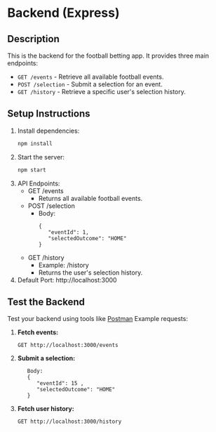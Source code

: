 # Backend (Express)

## Description
This is the backend for the football betting app. It provides three main endpoints:

- `GET /events` - Retrieve all available football events.
- `POST /selection` - Submit a selection for an event.
- `GET /history` - Retrieve a specific user's selection history.

## Setup Instructions

1. Install dependencies:
   ```bash
   npm install
   ```
2. Start the server:
    ```bash
   npm start
   ```
3. API Endpoints:
   - GET /events
      - Returns all available football events.
   - POST /selection
      - Body:
         ```
         {
            "eventId": 1,
            "selectedOutcome": "HOME"
         }
         ```
   - GET /history
      - Example: /history
      - Returns the user's selection history.
4. Default Port: http://localhost:3000

## Test the Backend

Test your backend using tools like [Postman](https://www.postman.com/) Example requests:

1. **Fetch events:**

   ```GET http://localhost:3000/events```

2. **Submit a selection:**

   ```POST http://localhost:3000/selection 
      Body:
      {
         "eventId": 15 ,  
         "selectedOutcome": "HOME"
      }
      ```

3. **Fetch user history:**

   ```GET http://localhost:3000/history```

